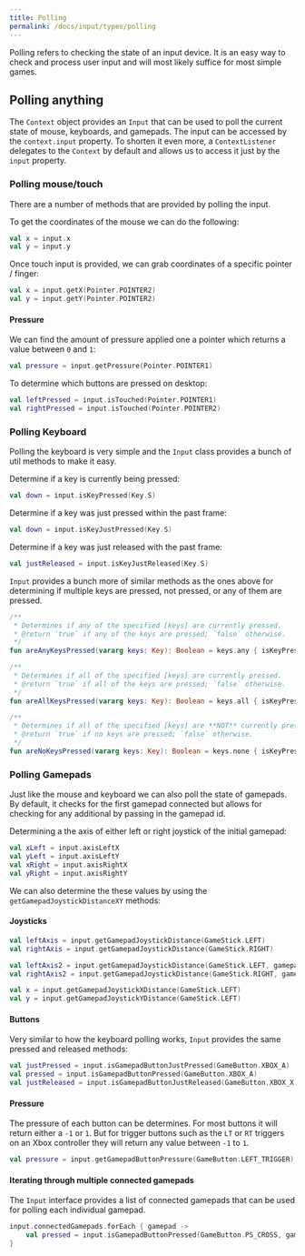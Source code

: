 ```yaml
---
title: Polling
permalink: /docs/input/types/polling
---
```


Polling refers to checking the state of an input device. It is an easy way to check and process user input and will most likely suffice for most simple games.

## Polling anything

The `Context` object provides an `Input` that can be used to poll the current state of mouse, keyboards, and gamepads. The input can be accessed by the `context.input` property. To shorten it even more, a `ContextListener` delegates to the `Context` by default and allows us to access it just by the `input` property.

### Polling mouse/touch

There are a number of methods that are provided by polling the input.

To get the coordinates of the mouse we can do the following:

```kotlin
val x = input.x
val y = input.y
```

Once touch input is provided, we can grab coordinates of a specific pointer / finger:

```kotlin
val x = input.getX(Pointer.POINTER2)
val y = input.getY(Pointer.POINTER2)
```

#### Pressure

We can find the amount of pressure applied one a pointer which returns a value between `0` and `1`:

```kotlin
val pressure = input.getPressure(Pointer.POINTER1)
```

To determine which buttons are pressed on desktop:

```kotlin
val leftPressed = input.isTouched(Pointer.POINTER1)
val rightPressed = input.isTouched(Pointer.POINTER2)
```

### Polling Keyboard

Polling the keyboard is very simple and the `Input` class provides a bunch of util methods to make it easy.

Determine if a key is currently being pressed:

```kotlin
val down = input.isKeyPressed(Key.S)
```

Determine if a key was just pressed within the past frame:

```kotlin
val down = input.isKeyJustPressed(Key.S)
```

Determine if a key was just released with the past frame:

```kotlin
val justReleased = input.isKeyJustReleased(Key.S)
```

`Input` provides a bunch more of similar methods as the ones above for determining if multiple keys are pressed, not pressed, or any of them are pressed.

```kotlin
/**
 * Determines if any of the specified [keys] are currently pressed.
 * @return `true` if any of the keys are pressed; `false` otherwise.
 */
fun areAnyKeysPressed(vararg keys: Key): Boolean = keys.any { isKeyPressed(it) }

/**
 * Determines if all of the specified [keys] are currently pressed.
 * @return `true` if all of the keys are pressed; `false` otherwise.
 */
fun areAllKeysPressed(vararg keys: Key): Boolean = keys.all { isKeyPressed(it) }

/**
 * Determines if all of the specified [keys] are **NOT** currently pressed.
 * @return `true` if no keys are pressed; `false` otherwise.
 */
fun areNoKeysPressed(vararg keys: Key): Boolean = keys.none { isKeyPressed(it) }
```

### Polling Gamepads

Just like the mouse and keyboard we can also poll the state of gamepads. By default, it checks for the first gamepad connected but allows for checking for any additional by passing in the gamepad id.

Determining a the axis of either left or right joystick of the initial gamepad:

```kotlin
val xLeft = input.axisLeftX
val yLeft = input.axisLeftY
val xRight = input.axisRightX
val yRight = input.axisRightY
```

We can also determine the these values by using the `getGamepadJoystickDistanceXY` methods:

#### Joysticks

```kotlin
val leftAxis = input.getGamepadJoystickDistance(GameStick.LEFT)
val rightAxis = input.getGamepadJoystickDistance(GameStick.RIGHT)

val leftAxis2 = input.getGamepadJoystickDistance(GameStick.LEFT, gamepad = 1) // grabbing the axis from a different gamepad
val rightAxis2 = input.getGamepadJoystickDistance(GameStick.RIGHT, gamepad = 1)

val x = input.getGamepadJoystickXDistance(GameStick.LEFT)
val y = input.getGamepadJoystickYDistance(GameStick.LEFT)
```

#### Buttons

Very similar to how the keyboard polling works, `Input` provides the same pressed and released methods:

```kotlin
val justPressed = input.isGamepadButtonJustPressed(GameButton.XBOX_A)
val pressed = input.isGamepadButtonPressed(GameButton.XBOX_A)
val justReleased = input.isGamepadButtonJustReleased(GameButton.XBOX_X)
```

#### Pressure

The pressure of each button can be determines. For most buttons it will return either a `-1` or `1`. But for trigger buttons such as the `LT` or `RT` triggers on an Xbox controller they will return any value between `-1` to `1`.

```kotlin
val pressure = input.getGamepadButtonPressure(GameButton.LEFT_TRIGGER)
```

#### Iterating through multiple connected gamepads

The `Input` interface provides a list of connected gamepads that can be used for polling each individual gamepad.

```kotlin
input.connectedGamepads.forEach { gamepad ->
    val pressed = input.isGamepadButtonPressed(GameButton.PS_CROSS, gamepad = gamepad.index)
}
```
